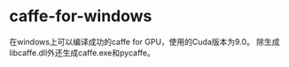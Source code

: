# caffe-for-windows
在windows上可以编译成功的caffe for GPU，使用的Cuda版本为9.0。 除生成libcaffe.dll外还生成caffe.exe和pycaffe。
